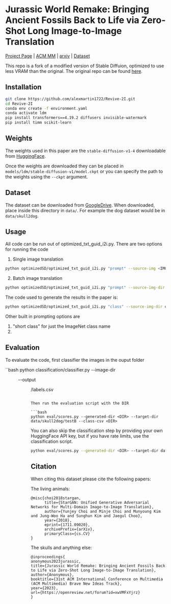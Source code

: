 # Jurassic World Remake: Bringing Ancient Fossils Back to Life via Zero-Shot Long Image-to-Image Translation </h1>
[Project Page](https://tinyurl.com/skull2animal) | [ACM MM]() | [arxiv]() | [Dataset](https://forms.gle/7fcQHBAtZa3toMPn8)

This repo is a fork of a modified version of Stable Diffuion, optimized to use less VRAM than the original. The original repo can be found [here](https://github.com/basujindal/stable-diffusion). 


## Installation
<!--  bash -->
```bash
git clone https://github.com/alexmartin1722/Revive-2I.git
cd Revive-2I
conda env create -f environment.yaml
conda activate ldm
pip install transformers==4.19.2 diffusers invisible-watermark
pip install timm scikit-learn 
```

## Weights
The weights used in this paper are the `stable-diffusion-v1-4` downloadable from [HuggingFace](https://huggingface.co/CompVis). 

Once the weights are downloaded they can be placed in `models/ldm/stable-diffusion-v1/model.ckpt` or you can specify the path to the weights using the `--ckpt` argument.

## Dataset
The dataset can be downloaded from [GoogleDrive](https://drive.google.com/drive/folders/1feHrsMNokvXYao_8UkjuJRfaAgmj_FhQ?usp=sharing). When downloaded, place inside this directory in `data/`. For example the dog dataset would be in `data/skull2dog`. 

## Usage
All code can be run out of optimized_txt_guid_i2i.py. There are two options for running the code 
1. Single image translation
```bash
python optimizedSD/optimized_txt_guid_i2i.py "prompt" --source-img <IMG> 
```
2. Batch image translation
```bash
python optimizedSD/optimized_txt_guid_i2i.py "prompt" --source-img-dir <DIR>
```

The code used to generate the results in the paper is:
```bash
python optimizedSD/optimized_txt_guid_i2i.py "class" --source-img-dir data/skull2dog/testA/ --ddim_steps 100 --strength 0.95 --seed 42
```

Other built in prompting options are 
1. "short class" for just the ImageNet class name
2. 

## Evaluation
To evaluate the code, first classifier the images in the ouput folder

``bash
python classification/classifier.py --image-dir <DIR> --output <DIR>/labels.csv
```

Then run the evaluation script with the DIR

```bash
python eval/scores.py --generated-dir <DIR> --target-dir data/skull2dog/testB --class-csv <DIR>
```

You can also skip the classification step by providing your own HuggingFace API key, but if you have rate limits, use the classification script. 

```bash
python eval/scores.py --generated-dir <DIR> --target-dir data/skull2dog/testB --api-key XXX
```

## Citation 
When citing this dataset please cite the following papers:

The living animals:
```
@misc{choi2018stargan,
      title={StarGAN: Unified Generative Adversarial Networks for Multi-Domain Image-to-Image Translation}, 
      author={Yunjey Choi and Minje Choi and Munyoung Kim and Jung-Woo Ha and Sunghun Kim and Jaegul Choo},
      year={2018},
      eprint={1711.09020},
      archivePrefix={arXiv},
      primaryClass={cs.CV}
}
```

The skulls and anything else: 
```
@inproceedings{
anonymous2023jurassic,
title={Jurassic World Remake: Bringing Ancient Fossils Back to Life via Zero-Shot Long Image-to-Image Translation},
author={Anonymous},
booktitle={31st ACM International Conference on Multimedia (ACM Multimedia) Brave New Ideas Track},
year={2023},
url={https://openreview.net/forum?id=xwVMFxYjrz}
}
```
